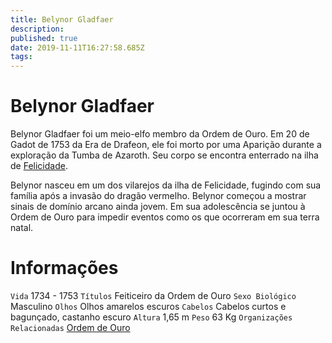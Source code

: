 ```yaml
---
title: Belynor Gladfaer
description: 
published: true
date: 2019-11-11T16:27:58.685Z
tags: 
---
```


<!-- SUBTITLE: Visão geral sobre Belynor Gladfaer -->

# Belynor Gladfaer
Belynor Gladfaer foi um meio-elfo membro da Ordem de Ouro. Em 20 de Gadot de 1753 da Era de Drafeon, ele foi morto por uma Aparição durante a exploração da Tumba de Azaroth. Seu corpo se encontra enterrado na ilha de [Felicidade](/lugares/plano-material/drafeon/sudeste-de-drafeon/felicidade#felicidade).

Belynor nasceu em um dos vilarejos da ilha de Felicidade, fugindo com sua família após a invasão do dragão vermelho. Belynor começou a mostrar sinais de domínio arcano ainda jovem. Em sua adolescência se juntou à Ordem de Ouro para impedir eventos como os que ocorreram em sua terra natal.

# Informações
`Vida` 1734 - 1753 
`Títulos` Feiticeiro da Ordem de Ouro
`Sexo Biológico` Masculino
`Olhos` Olhos amarelos escuros
`Cabelos` Cabelos curtos e bagunçado, castanho escuro
`Altura` 1,65 m
`Peso` 63  Kg
`Organizações Relacionadas` [Ordem de Ouro](/faccoes/faccoes-independentes/ordem-de-ouro#ordem-de-ouro)

